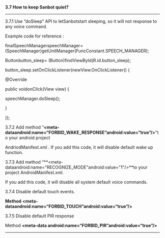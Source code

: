 **3.7 How to keep Sanbot quiet?**

---

3.7.1  Use “doSleep” API to letSanbotstart sleeping, so it will not response to any voice command.

Example code for reference :

finalSpeechManagerspeechManager= \(SpeechManager\)getUnitManager\(FuncConstant.SPEECH\_MANAGER\);

Buttonbutton\_sleep= \(Button\)findViewById\(R.id.button\_sleep\);

button\_sleep.setOnClickListener\(newView.OnClickListener\(\) {

@Override

public voidonClick\(View view\) {

speechManager.doSleep\(\);

}

}\);

3.7.2 Add method “**&lt;meta-dataandroid:name=“FORBID\_WAKE\_RESPONSE”android:value=“true”/&gt;**”to your android project

AndriodManifest.xml . If you add this code, it will disable default wake up function.

3.7.3 Add method “**&lt;meta-dataandroid:name="RECOGNIZE\_MODE"android:value="1"/&gt;**to your project AndroidManifest.xml.

If you add this code, it will disable all system default voice commands.

3.7.4  Disable default touch events.

**Method &lt;meta-dataandroid:name=“FORBID\_TOUCH”android:value=“true”/&gt;**

3.7.5  Disable default PIR response

Method **&lt;meta-data android:name=“FORBID\_PIR”android:value=“true”/&gt;**

---



